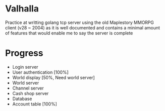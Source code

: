 # Valhalla
Practice at writting golang tcp server using the old Maplestory MMORPG client (v28 ~ 2004) as it is well documented and contains a minimal amount of features that would enable me to say the server is complete

# Progress
* Login server
 * User authentication [100%]
 * World display [50%, Need world server]
* World server
* Channel server
* Cash shop server
* Database
 * Account table [100%]
